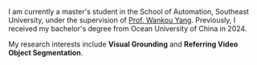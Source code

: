 
I am currently a master's student in the School of Automation, Southeast University, under the supervision of [Prof. Wankou Yang](https://scholar.google.com/citations?user=PMzEsJgAAAAJ&hl=zh-CN). Previously, I received my bachelor's degree from Ocean University of China in 2024.

My research interests include **Visual Grounding** and **Referring Video Object Segmentation**. 
